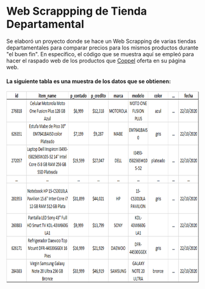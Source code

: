# Web Scrappping de Tienda Departamental

Se elaboró un proyecto donde se hace un Web Scrapping de varias tiendas departamentales para comparar precios para los mismos productos durante "el buen fin". En específico, el código que se muestra aquí se empleó para hacer el raspado web de los productos que [Coppel](https://www.coppel.com/) oferta en su página web.



#### La siguiente tabla es una muestra de los datos que se obtienen:


<img src="./img/tabla1.png"
     alt="Markdown Monster icon"
     style="float: left; margin-right: 5px;"
     width="800" height="500" />

